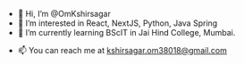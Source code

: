 - 👋 Hi, I’m @OmKshirsagar
- 👀 I’m interested in React, NextJS, Python, Java Spring
- 🌱 I’m currently learning BScIT in Jai Hind College, Mumbai.
<!--- 💞️ I’m looking to collaborate on ...--->
- 📫 You can reach me at kshirsagar.om38018@gmail.com

<!---
OmKshirsagar/OmKshirsagar is a ✨ special ✨ repository because its `README.md` (this file) appears on your GitHub profile.
You can click the Preview link to take a look at your changes.
--->
